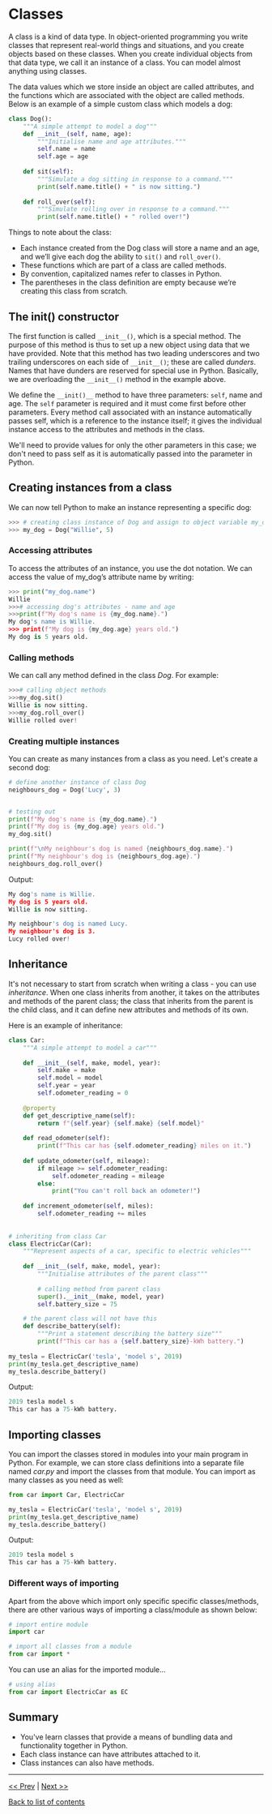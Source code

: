 # Classes

A class is a kind of data type. In object-oriented programming you write classes that represent real-world things and situations, and you create objects based on these classes. When you create individual objects from that data type, we call it an instance of a class. You can model almost anything using classes.

The data values which we store inside an object are called attributes, and the functions which are associated with the object are called methods. Below is an example of a simple custom class which models a dog:

```python
class Dog():
    """A simple attempt to model a dog"""    
    def __init__(self, name, age):
        """Initialise name and age attributes."""
        self.name = name
        self.age = age
        
    def sit(self):
        """Simulate a dog sitting in response to a command."""
        print(self.name.title() + " is now sitting.")
    
    def roll_over(self):
        """Simulate rolling over in response to a command."""
        print(self.name.title() + " rolled over!")                
```
Things to note about the class:
+ Each instance created from the Dog class will store a name and an age, and we’ll give each dog the ability to `sit()` and `roll_over()`. 
+ These functions which are part of a class are called methods. 
+ By convention, capitalized names refer to classes in Python. 
+ The parentheses in the class definition are empty because we’re creating this class from scratch.


## The __init()__ constructor

The first function is called `__init__()`, which is a special method. The purpose of this method is thus to set up a new object using data that we have provided. Note that this method has two leading underscores and two trailing underscores on each side of `__init__()`; these are called _dunders_. Names that have dunders are reserved for special use in Python. Basically, we are overloading the `__init__()` method in the example above.

We define the `__init()__` method to have three parameters: `self`, name and age. The `self` parameter is required and it must come first before other parameters. Every method call associated with an instance automatically passes self, which is a reference to the instance itself; it gives the individual instance access to the attributes and methods in the class.

We'll need to provide values for only the other parameters in this case; we don't need to pass self as it is automatically passed into the parameter in Python.


## Creating instances from a class
We can now tell Python to make an instance representing a specific dog:

```python
>>> # creating class instance of Dog and assign to object variable my_dog
>>> my_dog = Dog("Willie", 5)
```

### Accessing attributes
To access the attributes of an instance, you use the dot notation. We can access the value of my_dog’s attribute name by writing:

```python
>>> print("my_dog.name")
Willie
>>># accessing dog's attributes - name and age
>>>print(f"My dog's name is {my_dog.name}.")
My dog's name is Willie.
>>> print(f"My dog is {my_dog.age} years old.")
My dog is 5 years old.
```

### Calling methods
We can call any method defined in the class *Dog*. For example:

```python
>>># calling object methods
>>>my_dog.sit()
Willie is now sitting.
>>>my_dog.roll_over()
Willie rolled over!
```

### Creating multiple instances
You can create as many instances from a class as you need. Let's create a second dog:

```python
# define another instance of class Dog
neighbours_dog = Dog('Lucy', 3)


# testing out
print(f"My dog's name is {my_dog.name}.")
print(f"My dog is {my_dog.age} years old.")
my_dog.sit()

print(f"\nMy neighbour's dog is named {neighbours_dog.name}.")
print(f"My neighbour's dog is {neighbours_dog.age}.")
neighbours_dog.roll_over()

```

Output:
```python
My dog's name is Willie.
My dog is 5 years old.
Willie is now sitting.

My neighbour's dog is named Lucy.
My neighbour's dog is 3.
Lucy rolled over!
```


## Inheritance
It's not necessary to start from scratch when writing a class - you can use *inheritance*. When one class inherits from another, it takes on the attributes and methods of the parent class; the class that inherits from the parent is the child class, and it can define new attributes and methods of its own.

Here is an example of inheritance:

```python
class Car:
    """A simple attempt to model a car"""
    
    def __init__(self, make, model, year):
        self.make = make
        self.model = model
        self.year = year
        self.odometer_reading = 0
    
    @property
    def get_descriptive_name(self):
        return f"{self.year} {self.make} {self.model}"
    
    def read_odometer(self):
        print(f"This car has {self.odometer_reading} miles on it.")
    
    def update_odometer(self, mileage):
        if mileage >= self.odometer_reading: 
            self.odometer_reading = mileage
        else:
            print("You can't roll back an odometer!")
            
    def increment_odometer(self, miles):
        self.odometer_reading += miles
        
        
# inheriting from class Car
class ElectricCar(Car):
    """Represent aspects of a car, specific to electric vehicles"""
    
    def __init__(self, make, model, year):
        """Initialise attributes of the parent class"""
        
        # calling method from parent class
        super().__init__(make, model, year)
        self.battery_size = 75

    # the parent class will not have this
    def describe_battery(self):
        """Print a statement describing the battery size"""
        print(f"This car has a {self.battery_size}-kWh battery.")
        
my_tesla = ElectricCar('tesla', 'model s', 2019)
print(my_tesla.get_descriptive_name)
my_tesla.describe_battery()
```

Output:

```python
2019 tesla model s
This car has a 75-kWh battery.
```


## Importing classes
You can import the classes stored in modules into your main program in Python. For example, we can store class definitions into a separate file named _car.py_ and import the classes from that module. You can import as many classes as you need as well:

```Python
from car import Car, ElectricCar

my_tesla = ElectricCar('tesla', 'model s', 2019)
print(my_tesla.get_descriptive_name)
my_tesla.describe_battery()
```

Output:

```python
2019 tesla model s
This car has a 75-kWh battery.
```

### Different ways of importing
Apart from the above which import only specific specific classes/methods, there are other various ways of importing a class/module as shown below:

```python
# import entire module
import car

# import all classes from a module
from car import *
```

You can use an alias for the imported module...

```python
# using alias
from car import ElectricCar as EC
```


## Summary

+ You've learn classes that provide a means of bundling data and functionality together in Python. 
+ Each class instance can have attributes attached to it.
+ Class instances can also have methods.

---

[<< Prev](https://github.com/colinat/Python/blob/main/basics/chapter-08.md) | [Next >>]()

[Back to list of contents](https://github.com/colinat/Python)
